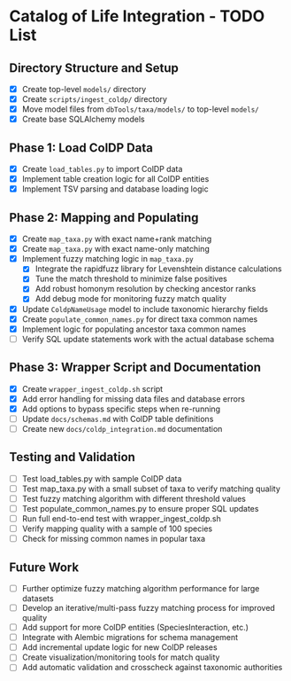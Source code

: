 # Catalog of Life Integration - TODO List

## Directory Structure and Setup
- [x] Create top-level `models/` directory
- [x] Create `scripts/ingest_coldp/` directory
- [x] Move model files from `dbTools/taxa/models/` to top-level `models/`
- [x] Create base SQLAlchemy models

## Phase 1: Load ColDP Data
- [x] Create `load_tables.py` to import ColDP data
- [x] Implement table creation logic for all ColDP entities
- [x] Implement TSV parsing and database loading logic

## Phase 2: Mapping and Populating
- [x] Create `map_taxa.py` with exact name+rank matching
- [x] Create `map_taxa.py` with exact name-only matching
- [x] Implement fuzzy matching logic in `map_taxa.py`
  - [x] Integrate the rapidfuzz library for Levenshtein distance calculations
  - [x] Tune the match threshold to minimize false positives
  - [x] Add robust homonym resolution by checking ancestor ranks
  - [x] Add debug mode for monitoring fuzzy match quality
- [x] Update `ColdpNameUsage` model to include taxonomic hierarchy fields
- [x] Create `populate_common_names.py` for direct taxa common names
- [x] Implement logic for populating ancestor taxa common names
- [ ] Verify SQL update statements work with the actual database schema

## Phase 3: Wrapper Script and Documentation
- [x] Create `wrapper_ingest_coldp.sh` script
- [x] Add error handling for missing data files and database errors
- [x] Add options to bypass specific steps when re-running
- [ ] Update `docs/schemas.md` with ColDP table definitions
- [ ] Create new `docs/coldp_integration.md` documentation

## Testing and Validation
- [ ] Test load_tables.py with sample ColDP data
- [ ] Test map_taxa.py with a small subset of taxa to verify matching quality
- [ ] Test fuzzy matching algorithm with different threshold values
- [ ] Test populate_common_names.py to ensure proper SQL updates
- [ ] Run full end-to-end test with wrapper_ingest_coldp.sh
- [ ] Verify mapping quality with a sample of 100 species
- [ ] Check for missing common names in popular taxa

## Future Work
- [ ] Further optimize fuzzy matching algorithm performance for large datasets
- [ ] Develop an iterative/multi-pass fuzzy matching process for improved quality
- [ ] Add support for more ColDP entities (SpeciesInteraction, etc.)
- [ ] Integrate with Alembic migrations for schema management
- [ ] Add incremental update logic for new ColDP releases
- [ ] Create visualization/monitoring tools for match quality
- [ ] Add automatic validation and crosscheck against taxonomic authorities